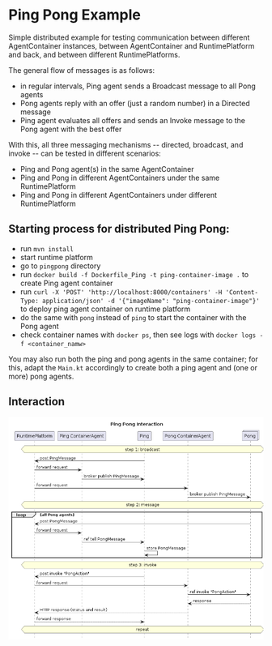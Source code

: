# Ping Pong Example

Simple distributed example for testing communication between different AgentContainer instances, between
AgentContainer and RuntimePlatform and back, and between different RuntimePlatforms.

The general flow of messages is as follows:

* in regular intervals, Ping agent sends a Broadcast message to all Pong agents
* Pong agents reply with an offer (just a random number) in a Directed message
* Ping agent evaluates all offers and sends an Invoke message to the Pong agent with the best offer

With this, all three messaging mechanisms -- directed, broadcast, and invoke -- can be tested in different scenarios:

* Ping and Pong agent(s) in the same AgentContainer
* Ping and Pong in different AgentContainers under the same RuntimePlatform
* Ping and Pong in different AgentContainers under different RuntimePlatform

## Starting process for distributed Ping Pong:

* run `mvn install`
* start runtime platform
* go to `pingpong` directory
* run `docker build -f Dockerfile_Ping -t ping-container-image .` to create Ping agent container
* run `curl -X 'POST' 'http://localhost:8000/containers' -H 'Content-Type: application/json' -d '{"imageName": "ping-container-image"}'` to deploy ping agent container on runtime platform
* do the same with `pong` instead of `ping` to start the container with the Pong agent
* check container names with `docker ps`, then see logs with `docker logs -f <container_namw>`

You may also run both the ping and pong agents in the same container; for this, adapt the `Main.kt` accordingly to
create both a ping agent and (one or more) pong agents.

## Interaction

![Ping Pong Interaction Diagram](messages.png)
